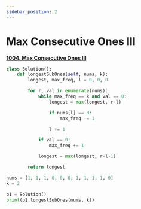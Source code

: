 ```yaml
---
sidebar_position: 2
---
```


# Max Consecutive Ones III

**[1004. Max Consecutive Ones III](https://leetcode.com/problems/max-consecutive-ones-iii/)**

```python title="Output: 6"
class Solution():
    def longestSubOnes(self, nums, k):
        longest, max_freq, l = 0, 0, 0

        for r, val in enumerate(nums):
            while max_freq == k and val == 0:
                longest = max(longest, r-l)

                if nums[l] == 0:
                    max_freq -= 1

                l += 1

            if val == 0:
                max_freq += 1

            longest = max(longest, r-l+1)

        return longest

nums = [1, 1, 1, 0, 0, 0, 1, 1, 1, 1, 0]
k = 2

p1 = Solution()
print(p1.longestSubOnes(nums, k))
```